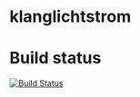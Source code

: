 # klanglichtstrom
# Build status
[![Build Status](https://travis-ci.com/thomasgeissl/klanglichtstrom-website.svg?branch=master)](https://travis-ci.com/thomasgeissl/klanglichtstrom-website)